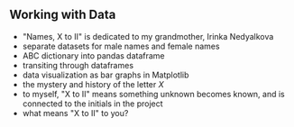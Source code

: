 ## Working with Data
- "Names, X to II" is dedicated to my grandmother, Irinka Nedyalkova
- separate datasets for male names and female names
- ABC dictionary into pandas dataframe
- transiting through dataframes
- data visualization as bar graphs in Matplotlib
- the mystery and history of the letter $X$
- to myself, "X to II" means something unknown becomes known, and is connected to the initials in the project
- what means "X to II" to you?
